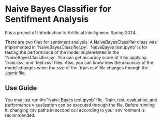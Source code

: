 # Naive Bayes Classifier for Sentifment Analysis
It is a project of Introduction to Artificial Intellignece. Spring 2024.

There are two files for sentiment analysis. A NaiveBayesClassifier class was implemented in 'NaiveBayesClassifier.py'. 'NaiveBayes test.ipynb' is for testing the performance of the model implemented in the 'NaiveBayesClassifier.py'. You can get accuracy score of it by applying 'train.csv' and 'test.csv' files. Also, you can know how the accuracy of the model changes when the size of the 'train.csv' file changes through the .ipynb file.

## Use Guide
You may just run the 'Naive Bayes test.ipynb' file. Train, test, evaluation, and performance visualization can be executed through the file. Before running it, changing csv paths in second cell according to your environment is recommended.
